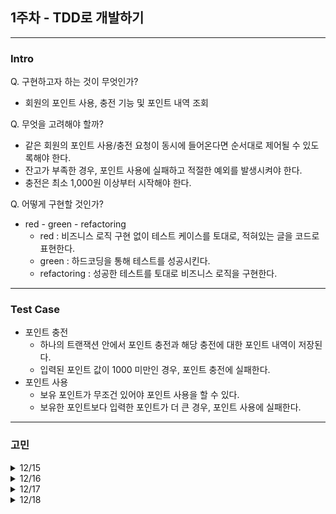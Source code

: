 ## 1주차 - TDD로 개발하기

---

### Intro
Q. 구현하고자 하는 것이 무엇인가?
- 회원의 포인트 사용, 충전 기능 및 포인트 내역 조회

Q. 무엇을 고려해야 할까?
- 같은 회원의 포인트 사용/충전 요청이 동시에 들어온다면 순서대로 제어될 수 있도록해야 한다.
- 잔고가 부족한 경우, 포인트 사용에 실패하고 적절한 예외를 발생시켜야 한다.
- 충전은 최소 1,000원 이상부터 시작해야 한다.

Q. 어떻게 구현할 것인가?
- red - green - refactoring
    - red : 비즈니스 로직 구현 없이 테스트 케이스를 토대로, 적혀있는 글을 코드로 표현한다.
    - green : 하드코딩을 통해 테스트를 성공시킨다.
    - refactoring : 성공한 테스트를 토대로 비즈니스 로직을 구현한다.
---
### Test Case
- 포인트 충전
    - 하나의 트랜잭션 안에서 포인트 충전과 해당 충전에 대한 포인트 내역이 저장된다.
    - 입력된 포인트 값이 1000 미만인 경우, 포인트 충전에 실패한다.
- 포인트 사용
    - 보유 포인트가 무조건 있어야 포인트 사용을 할 수 있다.
    - 보유한 포인트보다 입력한 포인트가 더 큰 경우, 포인트 사용에 실패한다.
---
### 고민
<details>
<summary>12/15</summary>
<div markdown="1">

Q. 포인트 사용/충전과 포인트 내역 저장은 하나의 트랜잭션에서 실행되어야 한다. 예외가 발생한 경우 어떻게 롤백할 수 있을까?
- 과제에서는 DB 기술을 사용하지 않고 자바로 구현되어 있다.
- 프레임워크에서 제공하는 @Transactional을 사용할 수 없는 상황이다.

Q. 단위 테스트와 통합 테스트 경계
- **단위 테스트와 통합 테스트의 기준**을 잘 모르겠음.
  - 단위 테스트 - 작은 단위의 메서드, 기능
  - 통합 테스트 - 관련 기능에 대한 레이어 테스트
- 내가 생각하는 단위 테스트란 특정 메서드가 외부 의존성이 어떤 상태든 상관없이 순수하게 동작해야 하는 것.
  - 그렇기 때문에 외부 의존성을 mocking 해야 한다고 생각한다.
  - mocking 하게 되면 내가 외부 의존성 코드를 제어할 수 있으니까.

Q. 비즈니스 로직이 잘못되어도 Mock으로 인해 정해진 값을 사용하기 때문에 테스트는 성공한다. 이걸 테스트라 할 수 있을까?
```java
// 비즈니스 로직이 제대로 동작했는지 알 수 없다.
@DisplayName("망한 테스트")
@Test
void shit_test() {
    // given
    long userId = 1L;
    long amount = 1000L;

    UserPoint mockUserPoint = new UserPoint(userId, 5000L, System.currentTimeMillis());
    PointService pointService = mock(PointService.class);
    when(pointService.chargePoint(userId, amount)).thenReturn(new UserPoint(userId, 6000L, System.currentTimeMillis()));

    // when
    UserPoint chargedPoint = pointService.chargePoint(userId, amount);

    // then
    assertThat(chargedPoint.id()).isEqualTo(userId);
    assertThat(chargedPoint.point()).isEqualTo(mockUserPoint.point() + amount);
}
```
- Mock을 사용해서 테스트 한다면, 어떻게 작성해야 비즈니스 로직을 검증하는 진짜 테스트가 될까?

Q. 포인트 사용 및 충전 후, 해당 건에 대한 포인트 내역이 저장되어야 하는데, 테스트를 작성할 때 포인트 내역 저장을 어떻게 검증해야할까?
- 총 2개의 주제가 한 메서드에서 테스트가 되는건데 그렇게 작성하는 게 맞나…?
- 한 테스트 메서드 안에서 사용 및 충전 검증 로직 뒤에, 포인트 내역 조회 메서드를 통해 해당 건이 저장되었는지 테스트한다. → DynamicTest를 사용해보면 될까?
- 포인트 내역 조회 테스트 메서드를 만들어 호출하도록 한다. → 기존 포인트 내역 조회 테스트와 호환되게 만들어야 한다.  
</div>
</details>

<details>
<summary>12/16</summary>
<div markdown="1">

Q. 과제에서는 어떤 상황에서 동시성이 발생할까?
- 충전 요청과 사용 요청이 동시에 들어오는 경우
- 동일한 사용자가 n번의 포인트 사용 요청을 동시에 보냈을 때 -> Race Condition
- A 사용자의 포인트 충전이 진행되는 동안, 관리자가 A 사용자의 포인트 또는 내역을 조회할 때
  - 조회된 값이 충전 이전의 값일 수 있다. -> Dirty Read

Q. 동시성 제어 구현과 테스트는 어떻게 해야 할까?
- 구현
  - 메서드에 synchronized 키워드를 사용해서 한 요청에 대한 응답이 끝날 때까지 블로킹한다. → 요청이 많아지면 성능에 좋지 않다.
- 테스트
  - ExecutorService로 여러 스레드 생성, CountDownLatch로 모든 스레드가 동시에 작업을 시작하도록 조정.
  - Mock 을 사용해서 동시성 테스트를 해도 될까?
    - 동시성 테스트는 실제 환경에서의 데이터 정합성과 스레드 안정성을 검증하는 것이 목적이다.
    - Mock을 사용한 이유는 외부 의존성을 대체하여 순수하게 테스트 대상 코드가 동작하는지 검증하기 위함이다.
    - 목적 자체가 다르고, Mock을 사용한 동시성 테스트는 실제 데이터 정합성을 정확하게 테스트할 수 없다.
      - Mock 객체는 스레드 안전하지 않기 때문이다.

Q. 동시성 제어 방법은 어떤 것이 있고, 현 상황에서 적용할 수 있는 방법은 뭘까?
- 제어 방법
  - 동기화 : 메서드에 synchronized를 사용하여 제어.
  - DB Lock : 낙관적/비관적 락
  - Atomic Type
  - ConCurrentHashMap
- synchronized 말고 적용할 수 있는 게 없는 것 같다.
  - DB 벤더를 사용하고 있지 않고, Map 구조도 변경할 수 없다.
  - Atomic Type은 어떻게 구현ㅎ..ㅐ..
</div>
</details>

<details>
<summary>12/17</summary>
<div markdown="1">

Q. 포인트 내역 저장 시간 테스트

- 포인트 충전과 사용 시, 해당 건에 대한 내역이 저장되는데, 이때 저장시간을 DB 내부에서 결정하는 것이 아니라 외부에서 시간을 전달받는다.
- 외부 의존 객체를 mocking 하게 되면 지정한 응답으로 덮여쓰여야 하는데, 시간 데이터는 다른 값으로 입력되는 문제가 발생했다.
- 비즈니스 로직에서는 시간 파라미터를 변수로 지정한게 아니라 System.currentTimeMillis() 를 직접 파라미터로 전달한다.
- 시간 불일치로 테스트가 실패하는데, 메서드 호출 시 결정되는 시간 값을 캡쳐하여 검증하는 방식으로 해결했다. → ArgumentCaptor

Q. PointHistoryTable의 insert()는 왜 저장 시간을 파라미터로 받을까?

- UserPointTable의  insertOrUpdate()는 메서드 내부에서 시간값을 결정한다.
- 동적 값에 대한 테스트를 고려하라는 의도일까?
- PointService의 chargePoint()에서 똑같이 외부에서 파라미터를 전달받도록 구현해봤다.

```java
public UserPoint chargePoint(long id, long amount, long updateMillis) {
	// ...
	PointHistory pointHistory = 
		pointHistoryTable.insert(id, amount, TransactionType.CHARGE, updateMills);
	/*PointHistory pointHistory = pointHistoryTable
			.insert(id, amount, TransactionType.CHARGE, System.currentTimeMillis());*/
	//...
}
```

- Service에서도 굳이 시간 값을 외부에서 전달받아야하는지 의문이 듦.
- 시간 값이 결정되는 시점은 포인트 내역 저장 메서드가 호출될 때라고 생각.
- 비즈니스 로직이 동작하는 것에는 파라미터로 전달 받든 직접 넣든 상관은 없음.
  하지만 mock을 사용한 단위 테스트에서 문제 발생
- 시간 주입을 위한 인터페이스를 만들어서 고정된 값으로 테스트해보는 방법이 있지만
  Table 클래스의 수정이 필요하다.
  Mocito의 ArgumentCaptor를 사용해서 메서드 호출 시점에서 시간 값을 캡처하고 검증하는 방식으로 테스트를 작성했다.
- 비즈니스 로직은 정상적으로 동작하지만 테스트가 실패해서 비즈니스 로직을 수정한다…?
  충전 기능에 대한 테스트인데 포인트 내역 저장에서 문제가 발생한다.
  이걸 단위 테스트로 작성하는 것이 맞는걸까?

Q. synchronized

- synchronized lock 범위에 따라 동기화되는 방식이 다르다.
- 정적 메서드 (Class Lock) : 클래스의 Class 객체에 대한 락이 걸린다.
  → 여러 스레드가 해당 클래스에 대한 인스턴스를 각각 가지고 있다해도, 한 스레드가 점유하고 있으면 동작이 끝날 때까지 접근하지 못한다.
  → 클래스의 정적 메서드에 접근하려는 모든 스레드는 하나의 Class 객체에 대해 경쟁하게 된다.
- 일반 메서드 (Instance Lock) : 클래스의 인스턴스에 대한 락이 걸린다.
  → 스레드마다 서로 다른 인스턴스를 사용하면, 각 인스턴스는 독립된 락을 가지므로 동일한 메서드에 동시에 접근할 수 있다.
  → 반대로 스레드마다 동일한 인스턴스를 사용하면, 한 번에 하나의 스레드만 메서드를 실행 할 수 있다.
- 스프링은 싱글톤 방식을 사용하기 때문에 모든 스레드가 동일한 인스턴스를 공유하게 된다.

```java
// 포인트 충전과 사용 요청이 동시에 들어오는 경우
ExecutorService executorService = Executors.newFixedThreadPool(threadCount);
CountDownLatch latch = new CountDownLatch(threadCount);
for (int i = 0; i < threadCount / 2; i++) {
    executorService.submit(() -> {
        try {
            pointService.chargePoint(userId, chargeAmount);
        } finally {
            latch.countDown();
        }
    });

    executorService.submit(() -> {
        try {
            try {
                pointService.usePoint(userId, useAmount);
            } catch (IllegalArgumentException e) {

            }
        } finally {
            latch.countDown();
        }
    });
}
latch.await();
executorService.shutdown();

// 비즈니스 로직
public synchronized UserPoint chargePoint(...) {
	//...
}
public synchronized UserPoint usePoint(...) {
	//...
}
```

- 포인트 충전과 사용 요청이 동시에 실행되는 상황을 가정했지만 동시 실행이 아닌 순차적으로 실행된다.
- 모든 스레드가 동일한 pointService 인스턴스에 접근하게 되고, 충전과 사용 메서드가 **순차적으로 실행**된다.
- synchronized 를 사용한다면 메서드 레벨이 아닌 특정 블록에 사용하여 락 범위를 줄이는 것이 좋다.
  - 어떤 행위(충전, 사용)에 대해서는 순차적으로 실행될 수 있지만, 다른 유저의 요청이 들어온다면 이전 작업이 끝날 때까지 대기해야 한다.
    → id = 1  회원의 작업이 끝나야만 id = 2 회원의 작업이 실행될 수 있다.

```java
UserPointTable userPointTable;
public UserPoint chargePoint(long id, long amount) {
    synchronized (userPointTable) { // 특정 유저에 대한 동기화
        // ...
    }
}
```

synchronized는 순차적인 실행을 보장하지만, **작업의 순서는 보장하지 않는다.**

Q. Mock & Stub

Mock

- 구체적인 구현이 필요하다면 mock 을 사용한다.
- 입력과 상관없이 어떤 행동을 할 지에 초점을 맞춘다.

```java
when(userRepository.getUser(id)).thenReturn(new User(1L, "username"));
```

Stub

- 객체의 행동에 상관없이 결과만 필요할 때 test용으로 따로 정의해서 구현할 수 있다.
- 재사용의 장점이 있다.

```java
// test 디렉토리에만 존재
class FakeUserRepository implements UserRepository {
		public User getUser(Long id) {
				return new User(1L, "username");
		}
}
```

Q. synchronized vs ConcurrentHashMap/ReentrantRock

- A의 충전, B의 사용, C의 충전 및 사용 → 각 회원마다 동시에 실행되어야 한다.
- A의 충전, 사용, 사용 → 순차적으로 실행되어야 한다.
- syn의 경우 동시성을 제어하고 요청을 순차적으로 처리하여 두 번째 요구에는 적합하지만  동시성을 필요로하는 첫 번째 요구에는 적합하지 않다.
- ConcurrentHashMap 은 특정 버킷에 대한 Lock을 사용한다. 이 말은 각각의 회원마다 Lock을 가질 수 있다는 것이다. → ABC 회원의 요청을 동시에 실행시킬 수 있다.
- ConcurrentHashMap에서 사용할 Lock 메커니즘을 ReentrantLock으로 설정한다면 동일한 회원의 요청에는 순차적으로 실행되게 한다.
  ReentrantLock은 하나의 **공유된 락**을 기반으로 동작한다.
  스레드가 lock을 호출하면, 다른 스레드는 락이 해제될 때까지 대기하게 된다.
  이 때문에 하나의 스레드가 작업을 마칠 때까지 **다른 스레드가 실행될 수 없으므로**, 작업이 순차적으로 진행되는 것처럼 보인다.
  여기서 순차적으로 진행되는 것처럼 보인다라는 말은 **스레드가 실제로 순서대로 실행될 수도 있지만, 그 순서를 절대적으로 보장하지는 않는다**는 의미이다.

Q. 순서는 어떻게 보장할 수 있을까

- 순서 보장을 위해 BlockingQueue를 사용했다.
- 큐에 저장된 작업을 꺼내는 순서는 맞을지 몰라도 락을 획득하는 스레드가 임의로 실행되기 때문에 BlockingQueue의 순서와 실제 실행 순서가 일치하지 않게 된다.
- ReentrantLock의 공정락을 사용하여 순서를 보장할 수 있는데,
  락을 요청한 시점 순서대로 별도의 큐를 두고 순차적으로 실행되게 한다. → fairness
</div>
</details>

<details>
<summary>12/18</summary>
<div markdown="1">

Q. Controller 테스트
- 통합 테스트로 진행해줘야 하는걸까?
  → 외부에서부터 외부로까지 요청과 응답이 내가 원하는대로 이루어지는지 확인하려면 통합 테스트가 맞는 것 같다.
  그렇다면 controller를 단위테스트로 작성하는 사례도 있을까?
- 지금 막힌 부분이 회원 포인트 내역 목록을 조회하는 테스트인데
  데이터가 있어야 조회를 할 수 있다. controller 테스트인데 데이터를 만드는 로직을 넣어야할까?
1. 포인트 사용/충전 과 내역 조회를 다이나믹 테스트로 묶어볼 수 있다.
   → 사용과 충전 테스트는 따로 작성해야하기 때문에 내역 조회에 대한 코드가 중복된다.
2. 사용/충전 테스트 마지막에 내역 조회 테스트 메서드를 삽입해볼 수있다.
</div>
</details>